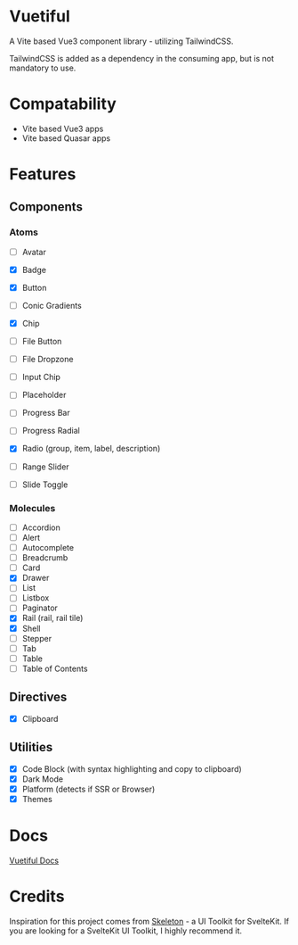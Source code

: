 # Vuetiful

A Vite based Vue3 component library - utilizing TailwindCSS.

TailwindCSS is added as a dependency in the consuming app, but is not mandatory to use.

# Compatability

- Vite based Vue3 apps
- Vite based Quasar apps

# Features

## Components

### Atoms 

- [ ] Avatar
- [x] Badge
- [x] Button
- [ ] Conic Gradients
- [x] Chip
- [ ] File Button
- [ ] File Dropzone
- [ ] Input Chip
- [ ] Placeholder
- [ ] Progress Bar
- [ ] Progress Radial
- [x] Radio (group, item, label, description)
- [ ] Range Slider
- [ ] Slide Toggle


### Molecules

- [ ] Accordion
- [ ] Alert
- [ ] Autocomplete
- [ ] Breadcrumb
- [ ] Card
- [x] Drawer
- [ ] List
- [ ] Listbox
- [ ] Paginator
- [x] Rail (rail, rail tile)
- [x] Shell
- [ ] Stepper
- [ ] Tab
- [ ] Table
- [ ] Table of Contents

## Directives

- [x] Clipboard

## Utilities

- [x] Code Block (with syntax highlighting and copy to clipboard)
- [x] Dark Mode
- [x] Platform (detects if SSR or Browser)
- [x] Themes

# Docs

[Vuetiful Docs](https://vuetiful.dev)

# Credits

Inspiration for this project comes from [Skeleton](https://skeleton.dev) - a UI Toolkit for SvelteKit. If you are looking for a SvelteKit UI Toolkit, I highly recommend it.
